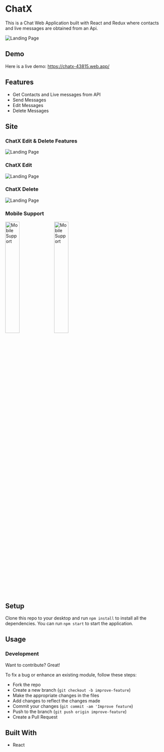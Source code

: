 # ChatX

This is a Chat Web Application built with React and Redux where contacts and live messages are obtained from an Api.

![Landing Page](/WeatherApp_Images/Weather1.png)

## Demo

Here is a live demo: https://chatx-43815.web.app/

## Features

- Get Contacts and Live messages from API
- Send Messages
- Edit Messages
- Delete Messages

## Site

### ChatX Edit & Delete Features
![Landing Page](/WeatherApp_Images/Weather3.png)

### ChatX Edit
![Landing Page](/WeatherApp_Images/Weather4.png)

### ChatX Delete
![Landing Page](/WeatherApp_Images/Weather4.png)

### Mobile Support
<img src="/WeatherApp_Images/Weather5.jpg" alt="Mobile Support" width="30%" height="30%"> <img src="/WeatherApp_Images/Weather6.jpg" alt="Mobile Support" width="30%" height="30%">

## Setup
Clone this repo to your desktop and run `npm install` to install all the dependencies.
You can run `npm start` to start the application.

## Usage

### Development
Want to contribute? Great!

To fix a bug or enhance an existing module, follow these steps:
 
- Fork the repo
- Create a new branch (`git checkout -b improve-feature`)
- Make the appropriate changes in the files
- Add changes to reflect the changes made
- Commit your changes (`git commit -am 'Improve feature`)
- Push to the branch (`git push origin improve-feature`)
- Create a Pull Request

## Built With
- React
